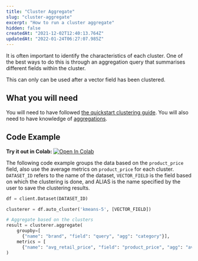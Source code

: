 ```yaml
---
title: "Cluster Aggregate"
slug: "cluster-aggregate"
excerpt: "How to run a cluster aggregate"
hidden: false
createdAt: "2021-12-02T12:40:13.764Z"
updatedAt: "2022-01-24T06:27:07.985Z"
---
```

It is often important to identify the characteristics of each cluster. One of the best ways to do this is through an aggregation query that summarises different fields within the cluster.

This can only can be used after a vector field has been clustered.

## What you will need
You will need to have followed [the quickstart clustering guide](doc:quickstart-clustering).
You will also need to have knowledge of [aggregations](doc:aggregations).

## Code Example
**Try it out in Colab:** [![Open In Colab](https://colab.research.google.com/assets/colab-badge.svg)](https://colab.research.google.com/github/RelevanceAI/RelevanceAI-readme-docs/blob/v1.1.4/docs/CLUSTERING_FEATURES/clustering/_notebooks/RelevanceAI-ReadMe-Clustering-Aggregation.ipynb)

The following code example groups the data based on the `product_price` field, also use the average metrics on `product_price` for each cluster. `DATASET_ID` refers to the name of the dataset, `VECTOR_FIELD` is the field based on which the clustering is done, and ALIAS is the name specified by the user to save the clustering results.


```python Python (SDK)
df = client.Dataset(DATASET_ID)

clusterer = df.auto_cluster('kmeans-5', [VECTOR_FIELD])

# Aggregate based on the clusters
result = clusterer.aggregate(
    groupby=[
      {"name": "brand", "field": "query", "agg": "category"}],
    metrics = [
      {"name": "avg_retail_price", "field": "product_price", "agg": "avg"}]
)
```
```python
```

